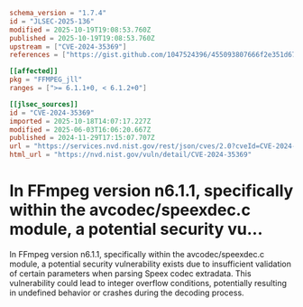 ```toml
schema_version = "1.7.4"
id = "JLSEC-2025-136"
modified = 2025-10-19T19:08:53.760Z
published = 2025-10-19T19:08:53.760Z
upstream = ["CVE-2024-35369"]
references = ["https://gist.github.com/1047524396/455093807666f2e351d674750c8cd0b8", "https://github.com/FFmpeg/FFmpeg/blob/n6.1.1/libavcodec/speexdec.c#L1423", "https://github.com/ffmpeg/ffmpeg/commit/0895ef0d6d6406ee6cd158fc4d47d80f201b8e9c"]

[[affected]]
pkg = "FFMPEG_jll"
ranges = [">= 6.1.1+0, < 6.1.2+0"]

[[jlsec_sources]]
id = "CVE-2024-35369"
imported = 2025-10-18T14:07:17.227Z
modified = 2025-06-03T16:06:20.667Z
published = 2024-11-29T17:15:07.707Z
url = "https://services.nvd.nist.gov/rest/json/cves/2.0?cveId=CVE-2024-35369"
html_url = "https://nvd.nist.gov/vuln/detail/CVE-2024-35369"
```

# In FFmpeg version n6.1.1, specifically within the avcodec/speexdec.c module, a potential security vu...

In FFmpeg version n6.1.1, specifically within the avcodec/speexdec.c module, a potential security vulnerability exists due to insufficient validation of certain parameters when parsing Speex codec extradata. This vulnerability could lead to integer overflow conditions, potentially resulting in undefined behavior or crashes during the decoding process.

